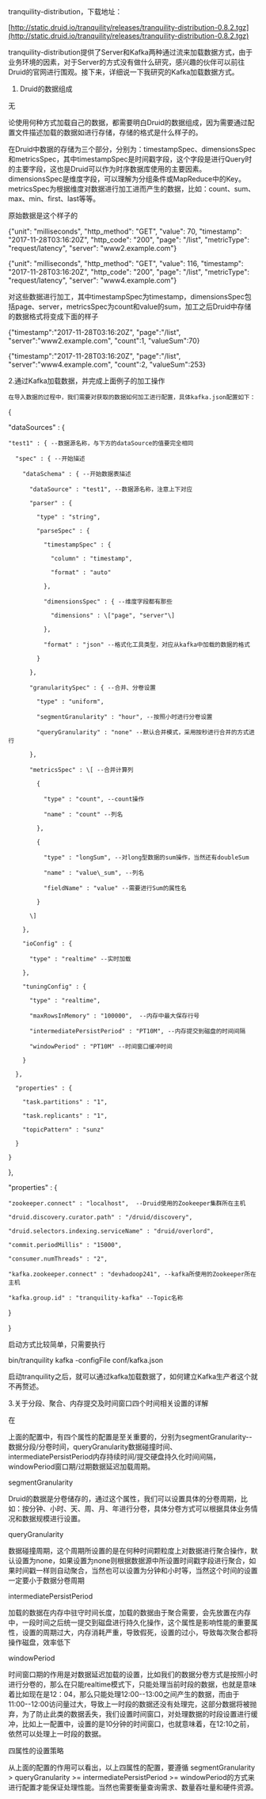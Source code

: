 tranquility-distribution，下载地址：

[http://static.druid.io/tranquility/releases/tranquility-distribution-0.8.2.tgz](http://static.druid.io/tranquility/releases/tranquility-distribution-0.8.2.tgz)

tranquility-distribution提供了Server和Kafka两种通过流来加载数据方式，由于业务环境的因素，对于Server的方式没有做什么研究，感兴趣的伙伴可以前往Druid的官网进行围观。接下来，详细说一下我研究的Kafka加载数据方式。

1. Druid的数据组成

无

论使用何种方式加载自己的数据，都需要明白Druid的数据组成，因为需要通过配置文件描述加载的数据如进行存储，存储的格式是什么样子的。

在Druid中数据的存储为三个部分，分别为：timestampSpec、dimensionsSpec和metricsSpec，其中timestampSpec是时间戳字段，这个字段是进行Query时的主要字段，这也是Druid可以作为时序数据库使用的主要因素。dimensionsSpec是维度字段，可以理解为分组条件或MapReduce中的Key。metricsSpec为根据维度对数据进行加工进而产生的数据，比如：count、sum、max、min、first、last等等。

原始数据是这个样子的

{"unit": "milliseconds", "http\_method": "GET", "value": 70, "timestamp": "2017-11-28T03:16:20Z", "http\_code": "200", "page": "/list", "metricType": "request/latency", "server": "www2.example.com"}

{"unit": "milliseconds", "http\_method": "GET", "value": 116, "timestamp": "2017-11-28T03:16:20Z", "http\_code": "200", "page": "/list", "metricType": "request/latency", "server": "www4.example.com"}

对这些数据进行加工，其中timestampSpec为timestamp，dimensionsSpec包括page、server，metricsSpec为count和value的sum，加工之后Druid中存储的数据格式将变成下面的样子

{"timestamp":"2017-11-28T03:16:20Z", "page":"/list", "server":"www2.example.com", "count":1, "valueSum":70}

{"timestamp":"2017-11-28T03:16:20Z", "page":"/list", "server":"www4.example.com", "count":2, "valueSum":253}

2.通过Kafka加载数据，并完成上面例子的加工操作

```
在导入数据的过程中，我们需要对获取的数据如何加工进行配置，具体kafka.json配置如下：
```

{

"dataSources" : {

```
"test1" : { --数据源名称，与下方的dataSource的值要完全相同

  "spec" : { --开始描述

    "dataSchema" : { --开始数据表描述

      "dataSource" : "test1", --数据源名称，注意上下对应

      "parser" : {

        "type" : "string",

        "parseSpec" : {

          "timestampSpec" : {

            "column" : "timestamp",

            "format" : "auto"

          },

          "dimensionsSpec" : { --维度字段都有那些

            "dimensions" : \["page", "server"\]

          },

          "format" : "json" --格式化工具类型，对应从kafka中加载的数据的格式

        }

      },

      "granularitySpec" : { --合并、分卷设置

        "type" : "uniform",

        "segmentGranularity" : "hour", --按照小时进行分卷设置

        "queryGranularity" : "none" --默认合并模式，采用按秒进行合并的方式进行

      },

      "metricsSpec" : \[ --合并计算列

        {

          "type" : "count", --count操作

          "name" : "count" --列名

        },

        {

          "type" : "longSum", --对long型数据的sum操作，当然还有doubleSum

          "name" : "value\_sum", --列名

          "fieldName" : "value" --需要进行Sum的属性名

        }

      \]

    },

    "ioConfig" : {

      "type" : "realtime" --实时加载

    },

    "tuningConfig" : {

      "type" : "realtime",

      "maxRowsInMemory" : "100000",  --内存中最大保存行号

      "intermediatePersistPeriod" : "PT10M", --内存提交到磁盘的时间间隔

      "windowPeriod" : "PT10M" --时间窗口缓冲时间

    }

  },

  "properties" : {

    "task.partitions" : "1",

    "task.replicants" : "1",

    "topicPattern" : "sunz"

  }

}
```

},

"properties" : {

```
"zookeeper.connect" : "localhost",  --Druid使用的Zookeeper集群所在主机

"druid.discovery.curator.path" : "/druid/discovery",

"druid.selectors.indexing.serviceName" : "druid/overlord",

"commit.periodMillis" : "15000",

"consumer.numThreads" : "2",

"kafka.zookeeper.connect" : "devhadoop241", --kafka所使用的Zookeeper所在主机

"kafka.group.id" : "tranquility-kafka" --Topic名称
```

}

}

启动方式比较简单，只需要执行

bin/tranquility kafka -configFile conf/kafka.json

启动tranquility之后，就可以通过kafka加载数据了，如何建立Kafka生产者这个就不再赘述。



3.关于分段、聚合、内存提交及时间窗口四个时间相关设置的详解

在

上面的配置中，有四个属性的配置是至关重要的，分别为segmentGranularity--数据分段/分卷时间，queryGranularity数据碰撞时间、intermediatePersistPeriod内存持续时间/提交硬盘持久化时间间隔，windowPeriod窗口期/过期数据延迟加载周期。







segmentGranularity







Druid的数据是分卷储存的，通过这个属性，我们可以设置具体的分卷周期，比如：按分钟、小时、天、周、月、年进行分卷，具体分卷方式可以根据具体业务情况和数据规模进行设置。







queryGranularity







数据碰撞周期，这个周期所设置的是在何种时间颗粒度上对数据进行聚合操作，默认设置为none，如果设置为none则根据数据源中所设置时间戳字段进行聚合，如果时间戳一样则自动聚合，当然也可以设置为分钟和小时等，当然这个时间的设置一定要小于数据分卷周期







intermediatePersistPeriod







加载的数据在内存中驻守时间长度，加载的数据由于聚合需要，会先放置在内存中，一段时间之后统一提交到磁盘进行持久化操作，这个属性是影响性能的重要属性，设置的周期过大，内存消耗严重，导致假死，设置的过小，导致每次聚合都将操作磁盘，效率低下







windowPeriod







时间窗口期的作用是对数据延迟加载的设置，比如我们的数据分卷方式是按照小时进行分卷的，那么在只能realtime模式下，只能处理当前时段的数据，也就是意味着比如现在是12：04，那么只能处理12:00--13:00之间产生的数据，而由于11:00--12:00访问量过大，导致上一时段的数据还没有处理完，这部分数据将被抛弃，为了防止此类的数据丢失，我们设置时间窗口，对处理数据的时段设置进行缓冲，比如上一配置中，设置的是10分钟的时间窗口，也就意味着，在12:10之前，依然可以处理上一时段的数据。







四属性的设置策略







从上面的配置的作用可以看出，以上四属性的配置，要遵循 segmentGranularity &gt; queryGranularity &gt;= intermediatePersistPeriod &gt;= windowPeriod的方式来进行配置才能保证处理性能。当然也需要衡量查询需求、数量吞吐量和硬件资源。





